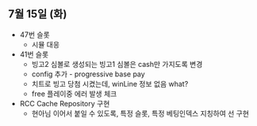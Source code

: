 
## 7월 15일 (화)

- 47번 슬롯
	- 시뮬 대응
- 41번 슬롯
	- 빙고2 심볼로 생성되는 빙고1 심볼은 cash만 가지도록 변경
	- config 추가 - progressive base pay
	- 치트로 빙고 당첨 시켰는데, winLine 정보 없음 what?
	- free 플레이중 에러 발생 체크
- RCC Cache Repository 구현
	- 현아님 이어서 붙일 수 있도록, 특정 슬롯, 특정 베팅인덱스 지칭하여 선 구현